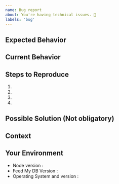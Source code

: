 ```yaml
---
name: Bug report
about: You're having technical issues. 🐞
labels: 'bug'
---
```


<!-- Please use the following issue template -->

## Expected Behavior

<!--- What should have happened? -->

## Current Behavior

<!--- What went wrong? -->

## Steps to Reproduce

1.

2.

3.

4.

## Possible Solution (Not obligatory)

## Context

## Your Environment

<!--- Include as many relevant details about the environment you experienced the bug in -->

- Node version :
- Feed My DB Version :
- Operating System and version :
